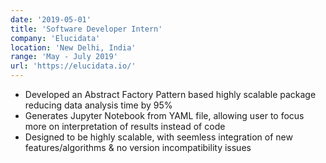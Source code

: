 ```yaml
---
date: '2019-05-01'
title: 'Software Developer Intern'
company: 'Elucidata'
location: 'New Delhi, India'
range: 'May - July 2019'
url: 'https://elucidata.io/'
---
```


- Developed an Abstract Factory Pattern based highly scalable package reducing data analysis time by 95%
- Generates Jupyter Notebook from YAML file, allowing user to focus more on interpretation of results instead of code
- Designed to be highly scalable, with seemless integration of new features/algorithms & no version incompatibility issues

